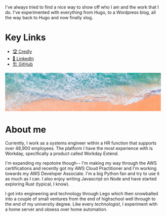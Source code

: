I've always tried to find a nice way to show off who I am and the work that I do. I've experimented with everything from Hugo, to a Wordpress blog, all the way back to Hugo and now finally xlog.

# Key Links
- [🏆 Credly]("https://www.credly.com/users/calvindass)
- [💼 LinkedIn]("https://www.linkedin.com/in/calvindass")
- [🏗️ GitHub]("https://github.com/oakypokey")


![Obligatory unsplash banner image of a beach](/public/beach.png)

# About me
Currently, I work as a systems engineer within a HR function that supports over 48,900 employees. The platform I have the most experience with is Workday, specifically a product called Workday Extend.

I'm expanding my repotoire though-- I'm making my way through the AWS certifications and recently got my AWS Cloud Practitioner and I'm working towards my AWS Developer Associate. I'm a big Python fan and try to use it as much as I can. I also enjoy writing Javascript on Node and have started exploring Rust (typical, I know).

I got into engineering and technology through Lego which then snowballed into a couple of small ventures from the end of highschool well through to the end of my university degree. Like every *technologist*, I experiment with a home server and obsess over home automation.
